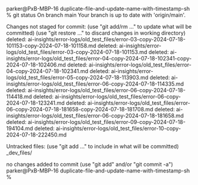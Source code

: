 parker@PxB-MBP-16 duplicate-file-and-update-name-with-timestamp-sh % git status
On branch main
Your branch is up to date with 'origin/main'.

Changes not staged for commit:
  (use "git add/rm <file>..." to update what will be committed)
  (use "git restore <file>..." to discard changes in working directory)
    deleted:    ai-insights/error-logs/old_test_files/error-03-copy-2024-07-18-101153-copy-2024-07-18-101158.md
    deleted:    ai-insights/error-logs/old_test_files/error-03-copy-2024-07-18-101153.md
    deleted:    ai-insights/error-logs/old_test_files/error-04-copy-2024-07-18-102341-copy-2024-07-18-102406.md
    deleted:    ai-insights/error-logs/old_test_files/error-04-copy-2024-07-18-102341.md
    deleted:    ai-insights/error-logs/old_test_files/error-05-copy-2024-07-18-113903.md
    deleted:    ai-insights/error-logs/old_test_files/error-06-copy-2024-07-18-114335.md
    deleted:    ai-insights/error-logs/old_test_files/error-06-copy-2024-07-18-114418.md
    deleted:    ai-insights/error-logs/old_test_files/error-06-copy-2024-07-18-123241.md
    deleted:    ai-insights/error-logs/old_test_files/error-06-copy-2024-07-18-181658-copy-2024-07-18-181708.md
    deleted:    ai-insights/error-logs/old_test_files/error-06-copy-2024-07-18-181658.md
    deleted:    ai-insights/error-logs/old_test_files/error-09-copy-2024-07-18-194104.md
    deleted:    ai-insights/error-logs/old_test_files/error-10-copy-2024-07-18-222450.md

Untracked files:
  (use "git add <file>..." to include in what will be committed)
    _dev_files/

no changes added to commit (use "git add" and/or "git commit -a")
parker@PxB-MBP-16 duplicate-file-and-update-name-with-timestamp-sh % 
